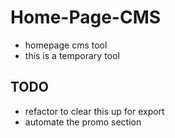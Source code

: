 # Home-Page-CMS
* homepage cms tool
* this is a temporary tool

## TODO
* refactor to clear this up for export
* automate the promo section
